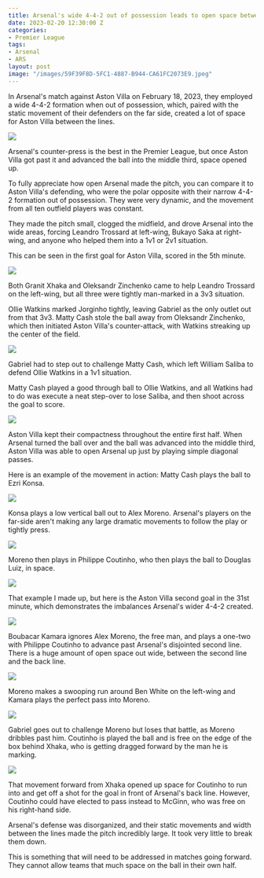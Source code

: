 ```yaml
---
title: Arsenal's wide 4-4-2 out of possession leads to open space between the lines
date: 2023-02-20 12:30:00 Z
categories:
- Premier League
tags:
- Arsenal
- ARS
layout: post
image: "/images/59F39F8D-5FC1-4887-B944-CA61FC2073E9.jpeg"
---
```


In Arsenal's match against Aston Villa on February 18, 2023, they employed a wide 4-4-2 formation when out of possession, which, paired with the static movement of their defenders on the far side, created a lot of space for Aston Villa between the lines.

![](/images/59F39F8D-5FC1-4887-B944-CA61FC2073E9.jpeg)

Arsenal's counter-press is the best in the Premier League, but once Aston Villa got past it and advanced the ball into the middle third, space opened up. 

To fully appreciate how open Arsenal made the pitch, you can compare it to Aston Villa's defending, who were the polar opposite with their narrow 4-4-2 formation out of possession. They were very dynamic, and the movement from all ten outfield players was constant. 

They made the pitch small, clogged the midfield, and drove Arsenal into the wide areas, forcing Leandro Trossard at left-wing, Bukayo Saka at right-wing, and anyone who helped them into a 1v1 or 2v1 situation. 

This can be seen in the first goal for Aston Villa, scored in the 5th minute. 

![](/images/BD8CF6F5-C8EC-4513-B331-4153C1975015.jpeg)

Both Granit Xhaka and Oleksandr Zinchenko came to help Leandro Trossard on the left-wing, but all three were tightly man-marked in a 3v3 situation. 

Ollie Watkins marked Jorginho tightly, leaving Gabriel as the only outlet out from that 3v3. Matty Cash stole the ball away from Oleksandr Zinchenko, which then initiated Aston Villa's counter-attack, with Watkins streaking up the center of the field. 

![](/images/124CCAF4-B0E2-4802-8E3E-066FF25367EC.jpeg) 

Gabriel had to step out to challenge Matty Cash, which left William Saliba to defend Ollie Watkins in a 1v1 situation. 

Matty Cash played a good through ball to Ollie Watkins, and all Watkins had to do was execute a neat step-over to lose Saliba, and then shoot across the goal to score.

![](/images/7021E70A-E71F-4228-976F-27C0B4F5E4B0.jpeg) 

Aston Villa kept their compactness throughout the entire first half. When Arsenal turned the ball over and the ball was advanced into the middle third, Aston Villa was able to open Arsenal up just by playing simple diagonal passes. 

Here is an example of the movement in action: Matty Cash plays the ball to Ezri Konsa.

![](/images/D947A25D-D9AC-4668-9747-26EF853FAA42.jpeg)

Konsa plays a low vertical ball out to Alex Moreno. Arsenal's players on the far-side aren't making any large dramatic movements to follow the play or tightly press. 

![](/images/6F77B846-272D-4ED3-9DFE-E880788609C4.jpeg)

Moreno then plays in Philippe Coutinho, who then plays the ball to Douglas Luiz, in space. 

![](/images/676112E3-DDDA-43C2-B688-F994FAA68264.jpeg) 

That example I made up, but here is the Aston Villa second goal in the 31st minute, which demonstrates the imbalances Arsenal's wider 4-4-2 created.

![](/images/ED015119-ACEA-4257-97A2-90B0A864472B.jpeg) 

Boubacar Kamara ignores Alex Moreno, the free man, and plays a one-two with Philippe Coutinho to advance past Arsenal's disjointed second line. There is a huge amount of open space out wide, between the second line and the back line. 

![](/images/E87DFA4B-D36D-420B-AC91-8E444595B9D3.jpeg)

Moreno makes a swooping run around Ben White on the left-wing and Kamara plays the perfect pass into Moreno. 

![](/images/16DE2D01-3950-4A69-9633-8BB30968783A.jpeg)

Gabriel goes out to challenge Moreno but loses that battle, as Moreno dribbles past him. Coutinho is played the ball and is free on the edge of the box behind Xhaka, who is getting dragged forward by the man he is marking.

![](/images/31F28BA4-5036-4FE9-8CB0-848CEDAEE11F.jpeg)

That movement forward from Xhaka opened up space for Coutinho to run into and get off a shot for the goal in front of Arsenal's back line. However, Coutinho could have elected to pass instead to McGinn, who was free on his right-hand side.

Arsenal's defense was disorganized, and their static movements and width between the lines made the pitch incredibly large. It took very little to break them down. 

This is something that will need to be addressed in matches going forward. They cannot allow teams that much space on the ball in their own half.
